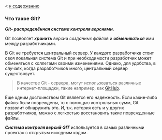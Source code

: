 < [к содержанию](./readme.md)
### Что такое Git?

***Git- распределённая система контроля версиями.***

Git позволяет ***хранить*** *версии созданных файлов* и ***обмениваться*** ими между разработчиками.

В Git не требуется  центральный сервер. У каждого разработчика стоит своя локальная система Git и при необходимости разработчик может обменяться с коллегами своими изменениями. Однако, для удобства, в случаях, когда разработчиков много, центральный сервер существовует.

>В качестве Git - сервера, могут использоваться различные интернет-площадки, такие например, как [GitHub](https://github.com).

Еще одним достоинством Git является его надежность. Если какие-либо файлы были повреждены, то с помощью контрольных сумм, Git позволит обнаружить это. И, т.к. история есть и у других разработчиков, можно с легкостью восстановить такие поврежденные файлы.

***Система контроля версий GIT*** используется в самых различными проектах с открытым исходным кодом.